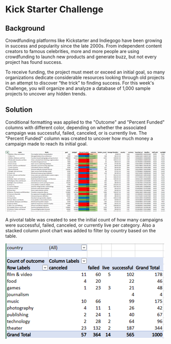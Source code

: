 # Kick Starter Challenge
## Background
Crowdfunding platforms like Kickstarter and Indiegogo have been growing in success and popularity since the late 2000s. From independent content creators to famous celebrities, more and more people are using crowdfunding to launch new products and generate buzz, but not every project has found success.

To receive funding, the project must meet or exceed an initial goal, so many organizations dedicate considerable resources looking through old projects in an attempt to discover “the trick” to finding success. For this week's Challenge, you will organize and analyze a database of 1,000 sample projects to uncover any hidden trends.

## Solution
Conditional formatting was applied to the "Outcome" and "Percent Funded" columns with different color, depending on whether the associated campaign was successful, failed, canceled, or is currently live. The "Percent Funded" column was created to uncover how much money a campaign made to reach its initial goal.

![<img src="Kickstarter - conditional image.png">](https://github.com/tlacher1/excel-challenge/blob/main/Kickstarter%20-%20conditional%20image.png)

A pivotal table was created to see the initial count of how many campaigns were successful, failed, canceled, or currently live per category. Also a stacked column pivot chart was added to filter by country based on the table.

![<img src="Pivot Table.png">](https://github.com/tlacher1/excel-challenge/blob/41f654501744b836b2fe7af250c00ac584f5d588/Pivot%20table.png)
![<img src="[Graph of Category Stats.png">](https://github.com/tlacher1/excel-challenge/blob/41f654501744b836b2fe7af250c00ac584f5d588/Graph%20of%20category%20stats.png)
